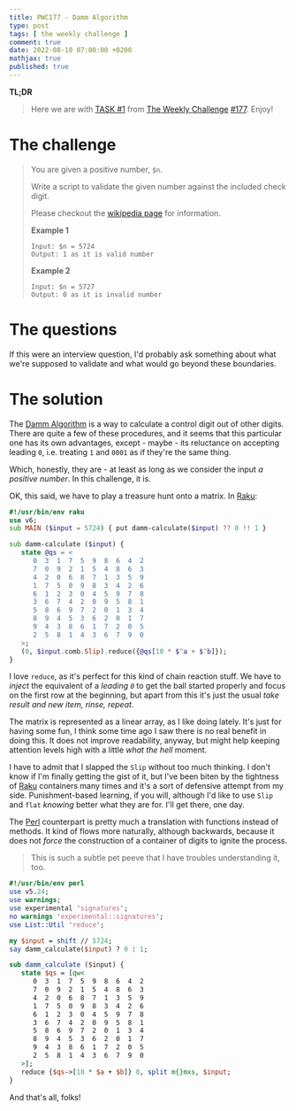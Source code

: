 ```yaml
---
title: PWC177 - Damm Algorithm
type: post
tags: [ the weekly challenge ]
comment: true
date: 2022-08-10 07:00:00 +0200
mathjax: true
published: true
---
```


**TL;DR**

> Here we are with [TASK #1][] from [The Weekly Challenge][]
> [#177][]. Enjoy!

# The challenge

> You are given a positive number, `$n`.
>
> Write a script to validate the given number against the included check
> digit.
>
> Please checkout the [wikipedia page][] for information.
>
> **Example 1**
>
>     Input: $n = 5724
>     Output: 1 as it is valid number
>
> **Example 2**
>
>     Input: $n = 5727
>     Output: 0 as it is invalid number

# The questions

If this were an interview question, I'd probably ask something about
what we're supposed to validate and what would go beyond these
boundaries.

# The solution

The [Damm Algorithm][wikipedia page] is a way to calculate a control
digit out of other digits. There are quite a few of these procedures,
and it seems that this particular one has its own advantages, except -
maybe - its reluctance on accepting leading `0`, i.e. treating `1` and
`0001` as if they're the same thing.

Which, honestly, they are - at least as long as we consider the input *a
positive number*. In this challenge, it is.

OK, this said, we have to play a treasure hunt onto a matrix. In
[Raku][]:

```raku
#!/usr/bin/env raku
use v6;
sub MAIN ($input = 5724) { put damm-calculate($input) ?? 0 !! 1 }

sub damm-calculate ($input) {
   state @qs = <
      0  3  1  7  5  9  8  6  4  2
      7  0  9  2  1  5  4  8  6  3
      4  2  0  6  8  7  1  3  5  9
      1  7  5  0  9  8  3  4  2  6
      6  1  2  3  0  4  5  9  7  8
      3  6  7  4  2  0  9  5  8  1
      5  8  6  9  7  2  0  1  3  4
      8  9  4  5  3  6  2  0  1  7
      9  4  3  8  6  1  7  2  0  5
      2  5  8  1  4  3  6  7  9  0
   >;
   (0, $input.comb.Slip).reduce({@qs[10 * $^a + $^b]});
}
```

I love `reduce`, as it's perfect for this kind of chain reaction stuff.
We have to *inject* the equivalent of a *leading `0`* to get the ball
started properly and focus on the first row at the beginning, but apart
from this it's just the usual *take result and new item, rinse,
repeat*.

The matrix is represented as a linear array, as I like doing lately.
It's just for having some fun, I think some time ago I saw there is no
real benefit in doing this. It does not improve readability, anyway, but
might help keeping attention levels high with a little *what the hell*
moment.

I have to admit that I slapped the `Slip` without too much thinking. I
don't know if I'm finally getting the gist of it, but I've been biten by
the tightness of [Raku][] containers many times and it's a sort of
defensive attempt from my side. Punishment-based learning, if you will,
although I'd like to use `Slip` and `flat` *knowing* better what they
are for. I'll get there, one day.

The [Perl][] counterpart is pretty much a translation with functions
instead of methods. It kind of flows more naturally, although backwards,
because it does not *force* the construction of a container of digits to
ignite the process.

> This is such a subtle pet peeve that I have troubles understanding it,
> too.

```perl
#!/usr/bin/env perl
use v5.24;
use warnings;
use experimental 'signatures';
no warnings 'experimental::signatures';
use List::Util 'reduce';

my $input = shift // 5724;
say damm_calculate($input) ? 0 : 1;

sub damm_calculate ($input) {
   state $qs = [qw<
      0  3  1  7  5  9  8  6  4  2
      7  0  9  2  1  5  4  8  6  3
      4  2  0  6  8  7  1  3  5  9
      1  7  5  0  9  8  3  4  2  6
      6  1  2  3  0  4  5  9  7  8
      3  6  7  4  2  0  9  5  8  1
      5  8  6  9  7  2  0  1  3  4
      8  9  4  5  3  6  2  0  1  7
      9  4  3  8  6  1  7  2  0  5
      2  5  8  1  4  3  6  7  9  0
   >];
   reduce {$qs->[10 * $a + $b]} 0, split m{}mxs, $input;
}
```

And that's all, folks!

[The Weekly Challenge]: https://theweeklychallenge.org/
[#177]: https://theweeklychallenge.org/blog/perl-weekly-challenge-177/
[TASK #1]: https://theweeklychallenge.org/blog/perl-weekly-challenge-177/#TASK1
[Perl]: https://www.perl.org/
[Raku]: https://raku.org/
[wikipedia page]: https://en.wikipedia.org/wiki/Damm_algorithm
